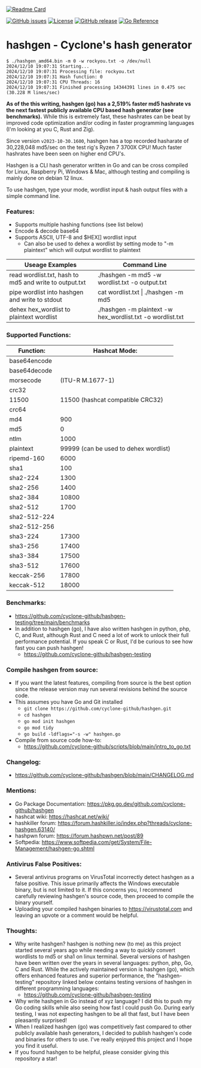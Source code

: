 [![Readme Card](https://github-readme-stats.vercel.app/api/pin/?username=cyclone-github&repo=hashgen&theme=gruvbox)](https://github.com/cyclone-github/hashgen/)

<!-- [![Go Report Card](https://goreportcard.com/badge/github.com/cyclone-github/hashgen)](https://goreportcard.com/report/github.com/cyclone-github/hashgen) -->
[![GitHub issues](https://img.shields.io/github/issues/cyclone-github/hashgen.svg)](https://github.com/cyclone-github/hashgen/issues)
[![License](https://img.shields.io/github/license/cyclone-github/hashgen.svg)](LICENSE)
[![GitHub release](https://img.shields.io/github/release/cyclone-github/hashgen.svg)](https://github.com/cyclone-github/hashgen/releases)
[![Go Reference](https://pkg.go.dev/badge/github.com/cyclone-github/hashgen.svg)](https://pkg.go.dev/github.com/cyclone-github/hashgen)

# hashgen - Cyclone's hash generator
```
$ ./hashgen_amd64.bin -m 0 -w rockyou.txt -o /dev/null
2024/12/10 19:07:31 Starting...
2024/12/10 19:07:31 Processing file: rockyou.txt
2024/12/10 19:07:31 Hash function: 0
2024/12/10 19:07:31 CPU Threads: 16
2024/12/10 19:07:31 Finished processing 14344391 lines in 0.475 sec (30.228 M lines/sec)
```
**As of the this writing, hashgen (go) has a 2,519% faster md5 hashrate vs the next fastest publicly available CPU based hash generator (see benchmarks).** While this is extremely fast, these hashrates can be beat by improved code optimization and/or coding in faster programming languages (I'm looking at you C, Rust and Zig).

Since version `v2023-10-30.1600`, hashgen has a top recorded hasharate of 30,228,048 md5/sec on the test rig's Ryzen 7 3700X CPU! Much faster hashrates have been seen on higher end CPU's.

Hashgen is a CLI hash generator written in Go and can be cross compiled for Linux, Raspberry Pi, Windows & Mac, although testing and compiling is mainly done on debian 12 linux.

To use hashgen, type your mode, wordlist input & hash output files with a simple command line.

### Features:
- Supports multiple hashing functions (see list below)
- Encode & decode base64
- Supports ASCII, UTF-8 and $HEX[] wordlist input
  - Can also be used to dehex a wordlist by setting mode to "-m plaintext" which will output wordlist to plaintext

| Useage Examples | Command Line |
|-----------|-----------|
| read wordlist.txt, hash to md5 and write to output.txt | ./hashgen -m md5 -w wordlist.txt -o output.txt |
| pipe wordlist into hashgen and write to stdout | cat wordlist.txt \| ./hashgen -m md5 |
| dehex hex_wordlist to plaintext wordlist | ./hashgen -m plaintext -w hex_wordlist.txt -o wordlist.txt |

### Supported Functions:
| Function: | Hashcat Mode: |
|-----------|-----------|
| base64encode | |
| base64decode | |
| morsecode | (ITU-R M.1677-1) |
| crc32 | |
| 11500 | 11500 (hashcat compatible CRC32)|
| crc64 | |
| md4 | 900 |
| md5 | 0 |
| ntlm| 1000|
| plaintext | 99999 (can be used to dehex wordlist) |
| ripemd-160| 6000|
| sha1| 100 |
| sha2-224| 1300|
| sha2-256| 1400|
| sha2-384| 10800 |
| sha2-512| 1700|
| sha2-512-224| |
| sha2-512-256| |
| sha3-224| 17300 |
| sha3-256| 17400 |
| sha3-384| 17500 |
| sha3-512| 17600 |
| keccak-256| 17800 |
| keccak-512| 18000 |

### Benchmarks:
- https://github.com/cyclone-github/hashgen-testing/tree/main/benchmarks
- In addition to hashgen (go), I have also written hashgen in python, php, C, and Rust, although Rust and C need a lot of work to unlock their full performance potential. If you speak C or Rust, I'd be curious to see how fast you can push hashgen!
  - https://github.com/cyclone-github/hashgen-testing

### Compile hashgen from source:
- If you want the latest features, compiling from source is the best option since the release version may run several revisions behind the source code.
- This assumes you have Go and Git installed
  - `git clone https://github.com/cyclone-github/hashgen.git`
  - `cd hashgen`
  - `go mod init hashgen`
  - `go mod tidy`
  - `go build -ldflags="-s -w" hashgen.go`
- Compile from source code how-to:
  - https://github.com/cyclone-github/scripts/blob/main/intro_to_go.txt

### Changelog:
- https://github.com/cyclone-github/hashgen/blob/main/CHANGELOG.md
 
### Mentions:
- Go Package Documentation: https://pkg.go.dev/github.com/cyclone-github/hashgen
- hashcat wiki: https://hashcat.net/wiki/
- hashkiller forum: https://forum.hashkiller.io/index.php?threads/cyclone-hashgen.63140/
- hashpwn forum: https://forum.hashpwn.net/post/89
- Softpedia: https://www.softpedia.com/get/System/File-Management/hashgen-go.shtml

### Antivirus False Positives:
- Several antivirus programs on VirusTotal incorrectly detect hashgen as a false positive. This issue primarily affects the Windows executable binary, but is not limited to it. If this concerns you, I recommend carefully reviewing hashgen's source code, then proceed to compile the binary yourself.
- Uploading your compiled hashgen binaries to https://virustotal.com and leaving an upvote or a comment would be helpful.

### Thoughts:
- Why write hashgen? hashgen is nothing new (to me) as this project started several years ago while needing a way to quickly convert wordlists to md5 or sha1 on linux terminal. Several versions of hashgen have been written over the years in several languages: python, php, Go, C and Rust. While the actively maintained version is hashgen (go), which offers enhanced features and superior performance, the "hashgen-testing" repository linked below contains testing versions of hashgen in different programming languages:
  - https://github.com/cyclone-github/hashgen-testing
- Why write hashgen in Go instead of xyz language? I did this to push my Go coding skills while also seeing how fast I could push Go. During early testing, I was not expecting hashgen to be all that fast, but I have been pleasantly surprised!
- When I realized hashgen (go) was competitively fast compared to other publicly available hash generators, I decided to publish hashgen's code and binaries for others to use. I've really enjoyed this project and I hope you find it useful.
- If you found hashgen to be helpful, please consider giving this repository a star!
